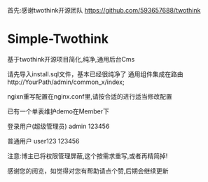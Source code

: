 首先:感谢twothink开源团队
https://github.com/593657688/twothink

# Simple-Twothink
基于twothink开源项目简化,纯净,通用后台Cms

请先导入install.sql文件，基本已经很纯净了
通用组件集成在路由
http://YourPath/admin/common_x/index;

ngixn重写配置在nginx.conf里,请按合适的进行适当修改配置

已有一个单表维护demo在Member下

登录用户(超级管理员)
admin
123456

普通用户
user123
123456


注意:博主已将权限管理屏蔽,这个按需求重写,或者再精简掉!

感谢您的阅览，如觉得对您有帮助请点个赞,后期会继续更新




